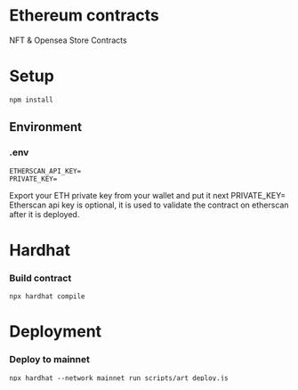 # Ethereum contracts
NFT & Opensea Store Contracts

# Setup
```
npm install
```

## Environment
### .env
```dotenv
ETHERSCAN_API_KEY=
PRIVATE_KEY=
```
Export your ETH private key from your wallet and put it next PRIVATE_KEY=
Etherscan api key is optional, it is used to validate the contract on etherscan after it is deployed.

# Hardhat
### Build contract
```
npx hardhat compile
```

# Deployment
### Deploy to mainnet
```
npx hardhat --network mainnet run scripts/art_deploy.js
```

### Deploy to Goerli testnet
```
npx hardhat --network goerli run scripts/art_deploy.js
```

## Deployed contract addresses
### Mainnet deployed contract addresses:
- WORD [Zora] deployed to: `0xd5e5a0d5ad5048af6e0f9479603eacbdbcf400ce`
- ART [custom] deployed to: ``
### Goerli deployed contract addresses:
- WORD [Zora] deployed to: `0x8186b1b1397acd543a990347b01d5ccf29490a66`
- ART [custom] deployed to: `0xe4A4786956B7643b05642f3c3fE10d9298c65E48`
